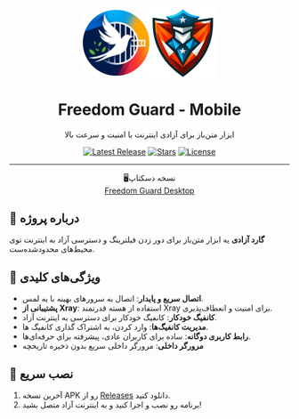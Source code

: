 <div align="center">
  <div style="display: flex; justify-content: center; align-items: center;">
  <img src="https://raw.githubusercontent.com/Freedom-Guard/Freedom-Guard/refs/heads/main/src/assets/icon/ico.png" alt="Freedom Guard Logo" width="120" />
  <img src="https://raw.githubusercontent.com/Freedom-Guard/FG_MOBILE/refs/heads/main/assets/icon/ico.png" alt="Freedom Guard Mobile Logo" width="120" />
  </div>
  
  

  <h1>Freedom Guard - Mobile</h1>
  <p>ابزار متن‌باز برای آزادی اینترنت با امنیت و سرعت بالا</p>
  <a href="https://github.com/Freedom-Guard/FG_MOBILE/releases"><img src="https://img.shields.io/github/v/release/Freedom-Guard/FG_MOBILE?style=flat-square&color=green" alt="Latest Release"></a>
  <a href="https://github.com/Freedom-Guard/FG_MOBILE/stargazers"><img src="https://img.shields.io/github/stars/Freedom-Guard/FG_MOBILE?style=flat-square&color=yellow" alt="Stars"></a>
  <a href="https://github.com/Freedom-Guard/FG_MOBILE/blob/main/LICENSE"><img src="https://img.shields.io/github/license/Freedom-Guard/FG_MOBILE?style=flat-square&color=blue" alt="License"></a>
</div>

---
<div align="center">
  <p>🖥️نسخه دسکتاپ <br><a href="https://github.com/Freedom-Guard/Freedom-Guard/releases">Freedom Guard Desktop</a></p>
</div>

## 🌟 درباره پروژه
**گارد آزادی** یه ابزار متن‌باز برای دور زدن فیلترینگ و دسترسی آزاد به اینترنت توی محیط‌های محدودشده‌ست.

## 🔑 ویژگی‌های کلیدی

- **اتصال سریع و پایدار**: اتصال به سرورهای بهینه با یه لمس.
- **پشتیبانی از Xray**: استفاده از هسته قدرتمند Xray برای امنیت و انعطاف‌پذیری.
- **کانفیگ خودکار**: کانفیگ خودکار برای دسترسی به اینترنت آزاد.
- **مدیریت کانفیگ‌ها**:  وارد کردن، به اشتراک گذاری کانفیگ ها.
- **رابط کاربری دوگانه**: ساده برای کاربران عادی، پیشرفته برای حرفه‌ای‌ها.
- **مرورگر داخلی**: مرورگر داخلی سریع بدون ذخیره تاریخچه

## 📲 نصب سریع
1. آخرین نسخه APK رو از [Releases](https://github.com/Freedom-Guard/FG_MOBILE/releases) دانلود کنید.
2. برنامه رو نصب و اجرا کنید و به اینترنت آزاد متصل بشید!

